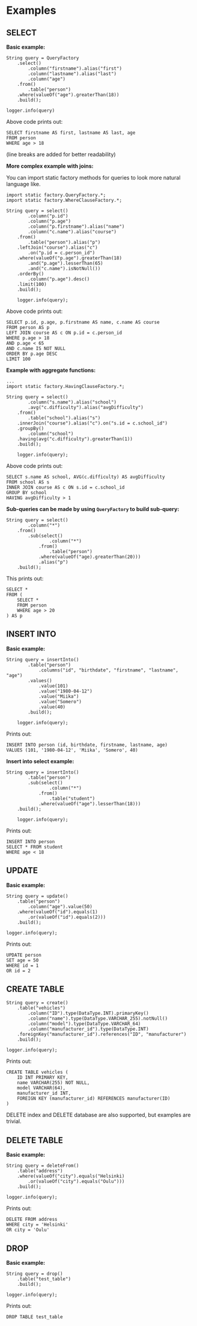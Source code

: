 # Examples

## SELECT

**Basic example:**

    String query = QueryFactory
        .select()
            .column("firstname").alias("first")
            .column("lastname").alias("last")
            .column("age")
        .from()
            .table("person")
        .where(valueOf("age").greaterThan(18))
        .build();

    logger.info(query)

Above code prints out:

    SELECT firstname AS first, lastname AS last, age
    FROM person
    WHERE age > 18

(line breaks are added for better readability)

**More complex example with joins:**

You can import static factory methods for queries to look more natural language like.

    import static factory.QueryFactory.*;
    import static factory.WhereClauseFactory.*;

    String query = select()
            .column("p.id")
            .column("p.age")
            .column("p.firstname").alias("name")
            .column("c.name").alias("course")
        .from()
            .table("person").alias("p")
        .leftJoin("course").alias("c")
            .on("p.id = c.person_id")
        .where(valueOf("p.age").greaterThan(18)
            .and("p.age").lesserThan(65)
            .and("c.name").isNotNull())
        .orderBy()
            .column("p.age").desc()
        .limit(100)
        .build();

        logger.info(query);

Above code prints out:

    SELECT p.id, p.age, p.firstname AS name, c.name AS course
    FROM person AS p
    LEFT JOIN course AS c ON p.id = c.person_id
    WHERE p.age > 18
    AND p.age < 65
    AND c.name IS NOT NULL
    ORDER BY p.age DESC
    LIMIT 100

**Example with aggregate functions:**

    ...
    import static factory.HavingClauseFactory.*;

    String query = select()
            .column("s.name").alias("school")
            .avg("c.difficulty").alias("avgDifficulty")
        .from()
            .table("school").alias("s")
        .innerJoin("course").alias("c").on("s.id = c.school_id")
        .groupBy()
            .column("school")
        .having(avg("c.difficulty").greaterThan(1))
        .build();

        logger.info(query);

Above code prints out:

    SELECT s.name AS school, AVG(c.difficulty) AS avgDifficulty
    FROM school AS s
    INNER JOIN course AS c ON s.id = c.school_id
    GROUP BY school
    HAVING avgDifficulty > 1

**Sub-queries can be made by using `QueryFactory` to build sub-query:**

    String query = select()
            .column("*")
        .from()
            .sub(select()
                    .column("*")
                .from()
                    .table("person")
                .where(valueOf("age).greaterThan(20)))
                .alias("p")
        .build();

This prints out:

    SELECT *
    FROM (
        SELECT *
        FROM person
        WHERE age > 20
    ) AS p

## INSERT INTO

**Basic example:**

    String query = insertInto()
            .table("person")
                .columns("id", "birthdate", "firstname", "lastname", "age")
            .values()
                .value(101)
                .value("1980-04-12")
                .value("Miika")
                .value("Somero")
                .value(40)
            .build();

        logger.info(query);

Prints out:

    INSERT INTO person (id, birthdate, firstname, lastname, age)
    VALUES (101, '1980-04-12', 'Miika', 'Somero', 40)

**Insert into select example:**

    String query = insertInto()
            .table("person")
            .sub(select()
                    .column("*")
                .from()
                    .table("student")
                .where(valueOf("age").lesserThan(18)))
        .build();

        logger.info(query);

Prints out:

    INSERT INTO person
    SELECT * FROM student
    WHERE age < 18

## UPDATE

**Basic example:**

    String query = update()
        .table("person")
            .column("age").value(50)
        .where(valueOf("id").equals(1)
            .or(valueOf("id").equals(2)))
        .build();

    logger.info(query);

Prints out:

    UPDATE person
    SET age = 50
    WHERE id = 1
    OR id = 2


## CREATE TABLE

    String query = create()
        .table("vehicles")
            .column("ID").type(DataType.INT).primaryKey()
            .column("name").type(DataType.VARCHAR_255).notNull()
            .column("model").type(DataType.VARCHAR_64)
            .column("manufacturer_id").type(DataType.INT)
        .foreignKey("manufacturer_id").references("ID", "manufacturer")
        .build();

    logger.info(query);

Prints out:

    CREATE TABLE vehicles (
        ID INT PRIMARY KEY,
        name VARCHAR(255) NOT NULL,
        model VARCHAR(64),
        manufacturer_id INT,
        FOREIGN KEY (manufacturer_id) REFERENCES manufacturer(ID)
    )

DELETE index and DELETE database are also supported, but examples are trivial.

## DELETE TABLE

**Basic example:**

    String query = deleteFrom()
        .table("address")
        .where(valueOf("city").equals("Helsinki)
            .or(valueOf("city").equals("Oulu")))
        .build();

    logger.info(query);

Prints out:

    DELETE FROM address
    WHERE city = 'Helsinki'
    OR city = 'Oulu'

## DROP

**Basic example:**

    String query = drop()
        .table("test_table")
        .build();

    logger.info(query);

Prints out:

    DROP TABLE test_table